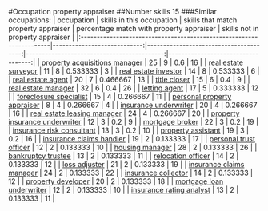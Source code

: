 #Occupation property appraiser
##Number skills 15
###Similar occupations:
| occupation                                                          |   skills in this occupation |   skills that match property appraiser |   percentage match with property appraiser |   skills not in property appraiser |
|:--------------------------------------------------------------------|----------------------------:|---------------------------------------:|-------------------------------------------:|-----------------------------------:|
| [property acquisitions manager](property_acquisitions_manager.md)   |                          25 |                                      9 |                                   0.6      |                                 16 |
| [real estate surveyor](real_estate_surveyor.md)                     |                          11 |                                      8 |                                   0.533333 |                                  3 |
| [real estate investor](real_estate_investor.md)                     |                          14 |                                      8 |                                   0.533333 |                                  6 |
| [real estate agent](real_estate_agent.md)                           |                          20 |                                      7 |                                   0.466667 |                                 13 |
| [title closer](title_closer.md)                                     |                          15 |                                      6 |                                   0.4      |                                  9 |
| [real estate manager](real_estate_manager.md)                       |                          32 |                                      6 |                                   0.4      |                                 26 |
| [letting agent](letting_agent.md)                                   |                          17 |                                      5 |                                   0.333333 |                                 12 |
| [foreclosure specialist](foreclosure_specialist.md)                 |                          15 |                                      4 |                                   0.266667 |                                 11 |
| [personal property appraiser](personal_property_appraiser.md)       |                           8 |                                      4 |                                   0.266667 |                                  4 |
| [insurance underwriter](insurance_underwriter.md)                   |                          20 |                                      4 |                                   0.266667 |                                 16 |
| [real estate leasing manager](real_estate_leasing_manager.md)       |                          24 |                                      4 |                                   0.266667 |                                 20 |
| [property insurance underwriter](property_insurance_underwriter.md) |                          12 |                                      3 |                                   0.2      |                                  9 |
| [mortgage broker](mortgage_broker.md)                               |                          22 |                                      3 |                                   0.2      |                                 19 |
| [insurance risk consultant](insurance_risk_consultant.md)           |                          13 |                                      3 |                                   0.2      |                                 10 |
| [property assistant](property_assistant.md)                         |                          19 |                                      3 |                                   0.2      |                                 16 |
| [insurance claims handler](insurance_claims_handler.md)             |                          19 |                                      2 |                                   0.133333 |                                 17 |
| [personal trust officer](personal_trust_officer.md)                 |                          12 |                                      2 |                                   0.133333 |                                 10 |
| [housing manager](housing_manager.md)                               |                          28 |                                      2 |                                   0.133333 |                                 26 |
| [bankruptcy trustee](bankruptcy_trustee.md)                         |                          13 |                                      2 |                                   0.133333 |                                 11 |
| [relocation officer](relocation_officer.md)                         |                          14 |                                      2 |                                   0.133333 |                                 12 |
| [loss adjuster](loss_adjuster.md)                                   |                          21 |                                      2 |                                   0.133333 |                                 19 |
| [insurance claims manager](insurance_claims_manager.md)             |                          24 |                                      2 |                                   0.133333 |                                 22 |
| [insurance collector](insurance_collector.md)                       |                          14 |                                      2 |                                   0.133333 |                                 12 |
| [property developer](property_developer.md)                         |                          20 |                                      2 |                                   0.133333 |                                 18 |
| [mortgage loan underwriter](mortgage_loan_underwriter.md)           |                          12 |                                      2 |                                   0.133333 |                                 10 |
| [insurance rating analyst](insurance_rating_analyst.md)             |                          13 |                                      2 |                                   0.133333 |                                 11 |
